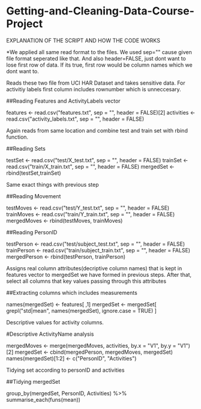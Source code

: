# Getting-and-Cleaning-Data-Course-Project
EXPLANATION OF THE SCRIPT AND HOW THE CODE WORKS

*We applied all same read format to the files. We used sep="" cause given file format seperated like that. And also header=FALSE, just dont want to lose first row of data. If its true, first row would be column names which we dont want to.

Reads these two file from UCI HAR Dataset and takes sensitive data. For activitiy labels first column includes rownumber which is unneccesary.

   ##Reading Features and ActivityLabels vector
   
   features <- read.csv("features.txt", sep = "", header = FALSE)[2]
   activities <- read.csv("activity_labels.txt", sep = "", header = FALSE)
   
Again reads from same location and combine test and train set with rbind function.

   ##Reading Sets
   
   testSet <- read.csv("test/X_test.txt", sep = "", header = FALSE)
   trainSet <- read.csv("train/X_train.txt", sep = "", header = FALSE)
   mergedSet <- rbind(testSet,trainSet)    
   
Same exact things with previous step

   ##Reading Movement
   
   testMoves <- read.csv("test/Y_test.txt", sep = "", header = FALSE)
   trainMoves <- read.csv("train/Y_train.txt", sep = "", header = FALSE)
   mergedMoves <- rbind(testMoves, trainMoves)
      
   ##Reading PersonID
   
   testPerson <- read.csv("test/subject_test.txt", sep = "", header = FALSE)
   trainPerson <- read.csv("train/subject_train.txt", sep = "", header = FALSE)
   mergedPerson <- rbind(testPerson, trainPerson)
   
Assigns real column attributes(decriptive column names) that is kept in features vector to mergedSet we have formed in previous steps. After that, select all columns that key values passing through this attributes

   ##Extracting columns which includes measurements
   
   names(mergedSet) <- features[ ,1]
   mergedSet <- mergedSet[ grepl("std|mean", names(mergedSet), ignore.case = TRUE) ] 
   
Descriptive values for activity columns.

   #Descriptive ActivityName analysis
   
   mergedMoves <- merge(mergedMoves, activities, by.x = "V1", by.y = "V1")[2]
   mergedSet <- cbind(mergedPerson, mergedMoves, mergedSet)
   names(mergedSet)[1:2] <- c("PersonID", "Activities")
   
Tidying set according to personID and activities

   ##Tidying mergedSet
   
   group_by(mergedSet, PersonID, Activities) %>%
         summarise_each(funs(mean))
